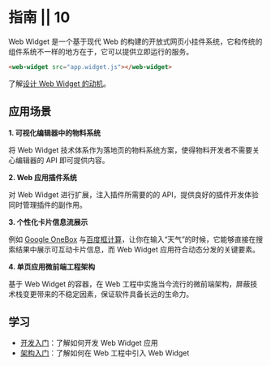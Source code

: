 # 指南 || 10

Web Widget 是一个基于现代 Web 的构建的开放式网页小挂件系统，它和传统的组件系统不一样的地方在于，它可以提供立即运行的服务。

```html
<web-widget src="app.widget.js"></web-widget>
```

了解[设计 Web Widget 的动机](../discover/about.md)。

## 应用场景

**1. 可视化编辑器中的物料系统**

将 Web Widget 技术体系作为落地页的物料系统方案，使得物料开发者不需要关心编辑器的 API 即可提供内容。

**2. Web 应用插件系统**

对 Web Widget 进行扩展，注入插件所需要的的 API，提供良好的插件开发体验同时管理插件的副作用。

**3. 个性化卡片信息流展示**

例如 [Google OneBox](https://en.ryte.com/wiki/Google_OneBox) 与[百度框计算](https://baike.baidu.com/item/%E6%A1%86%E8%AE%A1%E7%AE%97/9541258)，让你在输入“天气”的时候，它能够直接在搜索结果中展示可互动卡片信息，而 Web Widget 应用符合动态分发的关键要素。

**4. 单页应用微前端工程架构**

基于 Web Widget 的容器，在 Web 工程中实施当今流行的微前端架构，屏蔽技术栈变更带来的不稳定因素，保证软件具备长远的生命力。

## 学习

* [开发入门](./developing/getting-started.md)：了解如何开发 Web Widget 应用
* [架构入门](./architecture/getting-started.md)：了解如何在 Web 工程中引入 Web Widget